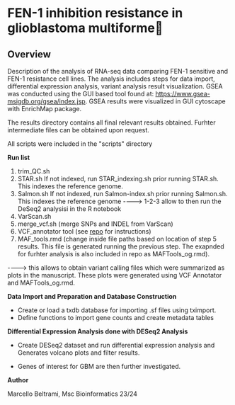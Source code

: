 # FEN-1 inhibition resistance in glioblastoma multiforme🧬
## Overview
Description of the analysis of RNA-seq data comparing FEN-1 sensitive and FEN-1 resistance cell lines. The analysis includes steps for data import, differential expression analysis, variant analysis result visualization. GSEA was conducted using the GUI based tool found at: https://www.gsea-msigdb.org/gsea/index.jsp. GSEA results were visualized in GUI cytoscape with EnrichMap package.

The results directory contains all final relevant results obtained. Furhter intermediate files can be obtained upon request.

All scripts were included in the "scripts" directory

**Run list**
1) trim_QC.sh
2) STAR.sh
    If not indexed, run STAR_indexing.sh prior running STAR.sh. This indexes the reference genome. 
3) Salmon.sh
    If not indexed, run Salmon-index.sh prior running Salmon.sh. This indexes the reference genome
----> 1-2-3 allow to then run the DeSeq2 analysisi in the R notebook
4) VarScan.sh
5) merge_vcf.sh (merge SNPs and INDEL from VarScan)
6) VCF_annotator tool (see [repo](https://github.com/marcellobeltrami/VCF_annotator) for instructions)
7) MAF_tools.rmd (change inside file paths based on location of step 5 results. This file is generated running the previous step. The exapnded for furhter analysis is also included in repo as MAFTools_og.rmd).

----> this allows to obtain variant calling files which were summarized as plots in the manuscript. These plots were generated using VCF Annotator and MAFTools_og.rmd. 

**Data Import and Preparation and Database Construction**

  - Create or load a txdb database for importing .sf files using tximport. 
  - Define functions to import gene counts and create metadata tables

**Differential Expression Analysis done with DESeq2 Analysis** 

  - Create DESeq2 dataset and run differential expression analysis and Generates volcano plots and filter results.

  - Genes of interest for GBM are then further investigated.

    

**Author**

Marcello Beltrami, Msc Bioinformatics 23/24
